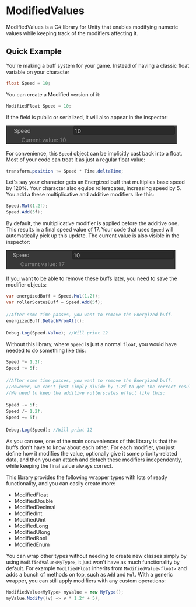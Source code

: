 # ModifiedValues
ModifiedValues is a C# library for Unity that enables modifying numeric values while keeping track of the modifiers affecting it.

## Quick Example

You're making a buff system for your game. Instead of having a classic float variable on your character

```C#
float Speed = 10;
```

You can create a Modified version of it:

```C#
ModifiedFloat Speed = 10;
```
If the field is public or serialized, it will also appear in the inspector:

![alt text](https://github.com/Improx/ModifiedValues/blob/main/images/speedInspector1.PNG "ModifiedValue Speed visible in the inspector")

For convenience, this `Speed` object can be implicitly cast back into a float. Most of your code can treat it as just a regular float value:

```C#
transform.position += Speed * Time.deltaTime;
```

Let's say your character gets an Energized buff that multiplies base speed by 120%. Your character also equips rollerscates, increasing speed by 5. You add a these multiplicative and additive modifiers like this:

```C#
Speed.Mul(1.2f);
Speed.Add(5f);
```

By default, the multiplicative modifier is applied before the additive one. This results in a final speed value of 17. Your code that uses `Speed` will automatically pick up this update. The current value is also visible in the inspector:

![alt text](https://github.com/Improx/ModifiedValues/blob/main/images/speedInspector2.PNG "Updated value of Speed visible in the inspector")

If you want to be able to remove these buffs later, you need to save the modifier objects:

```C#
var energizedBuff = Speed.Mul(1.2f);
var rollerScatesBuff = Speed.Add(5f);

//After some time passes, you want to remove the Energized buff.
energizedBuff.DetachFromAll();

Debug.Log(Speed.Value); //Will print 12
```

Without this library, where `Speed` is just a normal `float`, you would have needed to do something like this:

```C#
Speed *= 1.2f;
Speed += 5f;

//After some time passes, you want to remove the Energized buff.
//However, we can't just simply divide by 1.2f to get the correct result, because the rollerscates buff is still active
//We need to keep the additive rollerscates effect like this:

Speed -= 5f;
Speed /= 1.2f;
Speed += 5f;

Debug.Log(Speed); //Will print 12
```
As you can see, one of the main conveniences of this library is that the buffs don't have to know about each other. For each modifier, you just define how it modifies the value, optionally give it some priority-related data, and then you can attach and detach these modifiers independently, while keeping the final value always correct.

This library provides the following wrapper types with lots of ready functionality, and you can easily create more:

* ModifiedFloat
* ModifiedDouble
* ModifiedDecimal
* ModifiedInt
* ModifiedUint
* ModifiedLong
* ModifiedUlong
* ModifiedBool
* ModifiedEnum<YourEnum>

You can wrap other types without needing to create new classes simply by using `ModifiedValue<MyType>`, it just won't have as much functionality by default. For example `ModifiedFloat` inherits from `ModifiedValue<float>` and adds a bunch of methods on top, such as `Add` and `Mul`. With a generic wrapper, you can still apply modifiers with any custom operations:

```C#
ModifiedValue<MyType> myValue = new MyType();
myValue.Modify((v) => v * 1.2f + 5);
```
